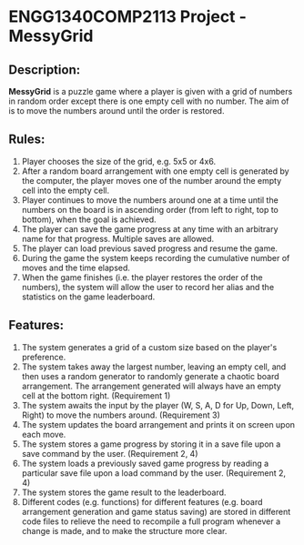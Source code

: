 # ENGG1340COMP2113 Project - MessyGrid

## Description:
**MessyGrid** is a puzzle game where a player is given with a grid of numbers in random order except there is one empty cell with no number. The aim of is to move the numbers around until the order is restored.

## Rules:
1. Player chooses the size of the grid, e.g. 5x5 or 4x6.
2. After a random board arrangement with one empty cell is generated by the computer, the player moves one of the number around the empty cell into the empty cell.
3. Player continues to move the numbers around one at a time until the numbers
   on the board is in ascending order (from left to right, top to bottom), when
   the goal is achieved.
4. The player can save the game progress at any time with an arbitrary name for that progress. Multiple saves are allowed.
5. The player can load previous saved progress and resume the game.
6. During the game the system keeps recording the cumulative number of moves and the time elapsed.
7. When the game finishes (i.e. the player restores the order of the numbers), the system will allow the user to record her alias and the statistics on the game leaderboard.

## Features:
1. The system generates a grid of a custom size based on the player's preference.
2. The system takes away the largest number, leaving an empty cell, and then uses a random generator to randomly generate a chaotic board arrangement. The arrangement generated will always have an empty cell at the bottom right. (Requirement 1)
3. The system awaits the input by the player (W, S, A, D for Up, Down, Left, Right) to move the numbers around. (Requirement 3)
4. The system updates the board arrangement and prints it on screen upon each move.
5. The system stores a game progress by storing it in a save file upon a save command by the user. (Requirement 2, 4)
6. The system loads a previously saved game progress by reading a particular save file upon a load command by the user. (Requirement 2, 4)
7. The system stores the game result to the leaderboard.
8. Different codes (e.g. functions) for different features (e.g. board arrangement generation and game status saving) are stored in different code files to relieve the need to recompile a full program whenever a change is made, and to make the structure more clear.
  

